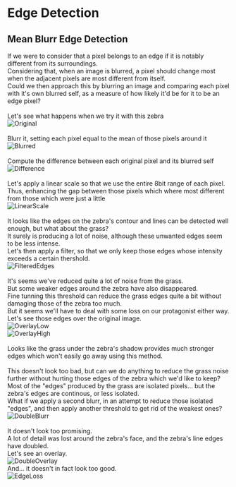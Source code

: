 # Edge Detection

## Mean Blurr Edge Detection

If we were to consider that a pixel belongs to an edge if it is notably different from its surroundings.\
Considering that, when an image is blurred, a pixel should change most when the adjacent pixels are most different from itself.\
Could we then approach this by blurring an image and comparing each pixel with it's own blurred self, as a measure of how likely it'd be for it to be an edge pixel?\
\
Let's see what happens when we try it with this zebra\
![Original](images/zebra.jpg)\
\
Blurr it, setting each pixel equal to the mean of those pixels around it\
![Blurred](images/generated/Mean-zebra/blurred.jpg)\
\
Compute the difference between each original pixel and its blurred self\
![Difference](images/generated/Mean-zebra/diff.jpg)\
\
Let's apply a linear scale so that we use the entire 8bit range of each pixel.\
Thus, enhancing the gap between those pixels which where most different from those which were just a little\
![LinearScale](images/generated/Mean-zebra/scaled.jpg)\
\
It looks like the edges on the zebra's contour and lines can be detected well enough, but what about the grass?\
It surely is producing a lot of noise, although these unwanted edges seem to be less intense.\
Let's then apply a filter, so that we only keep those edges whose intensity exceeds a certain thershold.\
![FilteredEdges](images/generated/Mean-zebra/edges.jpg)\
\
It's seems we've reduced quite a lot of noise from the grass.\
But some weaker edges around the zebra have also disappeared.\
Fine tunning this threshold can reduce the grass edges quite a bit without damaging those of the zebra too much.\
But it seems we'll have to deal with some loss on our protagonist either way.\
Let's see those edges over the original image.\
![OverlayLow](images/generated/Mean-zebra/overlayLow.jpg)\
![OverlayHigh](images/generated/Mean-zebra/overlay.jpg)\
\
Looks like the grass under the zebra's shadow provides much stronger edges which won't easily go away using this method.\
\
This doesn't look too bad, but can we do anything to reduce the grass noise further without hurting those edges of the zebra which we'd like to keep?\
Most of the "edges" produced by the grass are isolated pixels... but the zebra's edges are continous, or less isolated.\
What if we apply a second blurr, in an attempt to reduce those isolated "edges", and then apply another threshold to get rid of the weakest ones?\
![DoubleBlurr](images/generated/Mean-zebra/doubleBlurr.jpg)\
\
It doesn't look too promising.\
A lot of detail was lost around the zebra's face, and the zebra's line edges have doubled.\
Let's see an overlay.\
![DoubleOverlay](images/generated/Mean-zebra/doubleOverlay.jpg)
\
And... it doesn't in fact look too good.\
![EdgeLoss](images/generated/Mean-zebra/doubleLoss.jpg)

